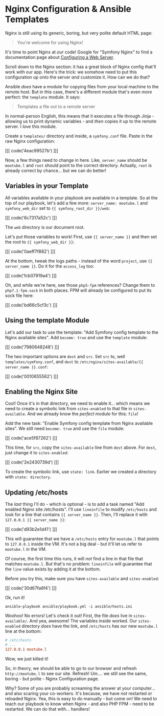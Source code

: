 # Nginx Configuration & Ansible Templates

Nginx is still using its generic, boring, but very polite default HTML page:

> You're welcome for using Nginx!

It's time to point Nginx at *our* code! Google for "Symfony Nginx" to find a documentation
page about [Configuring a Web Server][web_server_configuration].

Scroll down to the Nginx section: it has a great block of Nginx config that'll work
with our app. Here's the trick: we somehow need to put this configuration up onto
the server *and* customize it. How can we do that?

Ansible *does* have a module for copying files from your local machine to the remote
host. But in this case, there's a different module that's even *more* perfect:
the `template` module. It says:

> Templates a file out to a remote server

In normal-person English, this means that it executes a file through Jinja - allowing
us to print dynamic variables - and *then* copies it up to the remote server. I
*love* this module.

Create a `templates/` directory and inside, a `symfony.conf` file. Paste in the
raw Nginx configuration:

[[[ code('4eac99527b') ]]]

Now, a few things need to change in here. Like, `server_name` should be `mootube.l`
and `root` should point to the correct directory. Actually, `root` is already correct
by chance... but we can do better!

## Variables in your Template

All variables available in your playbook are available in a template. So at the
top of our playbook, let's add a few more: `server_name: mootube.l` and
`symfony_web_dir` set to `{{ symfony_root_dir }}/web`:

[[[ code('6c7317a52c') ]]]

The `web` directory is our document root.

Let's put those variables to work! First, use `{{ server_name }}` and then set the
root to `{{ symfony_web_dir }}`:

[[[ code('0aeff7f882') ]]]

At the bottom, tweak the logs paths - instead of the word `project`, use `{{ server_name }}`.
Do it for the `access_log` too:

[[[ code('fcb07919a4') ]]]

Oh, and while we're here, see those `php5-fpm` references? Change them to `php7.1-fpm.sock`
in both places. FPM will already be configured to put its sock file here:

[[[ code('bd66c5cf3c') ]]]

## Using the template Module

Let's add our task to use the template: "Add Symfony config template to the Nginx
available sites". Add `become: true` and use the `template` module:

[[[ code('7980648248') ]]]

The two important options are `dest` and `src`. Set `src` to, well `templates/symfony.conf`,
and `dest` to `/etc/nginx/sites-available/{{ server_name }}.conf`:

[[[ code('0010655562') ]]]

## Enabling the Nginx Site

Cool! Once it's in that directory, we need to enable it... which means we need to
create a symbolic link from `sites-enabled` to that file in `sites-available`.
And we already know the *perfect* module for this: `file`!

Add the new task: "Enable Symfony config template from Nginx available sites".
We still need `become: true` and use the `file` module:

[[[ code('ace5f87262') ]]]

This time, for `src`, copy the `sites-available` line from `dest` above. For `dest`,
just change it to `sites-enabled`:

[[[ code('2e2430739d') ]]]

To create the symbolic link, use `state: link`. Earlier we created a directory
with `state: directory`.

## Updating /etc/hosts

The *last* thing I'll do - which is optional - is to add a task named
"Add enabled Nginx site /etc/hosts". I'll use `lineinfile` to modify `/etc/hosts`
and look for a line that contains `{{ server_name }}`. Then, I'll replace it with
`127.0.0.1 {{ server_name }}`:

[[[ code('d93b2e1d41') ]]]

This will guarantee that we have a `/etc/hosts` entry for `mootube.l` that points
to `127.0.0.1` inside the VM. It's not a big deal - but it'll let us refer to `mootube.l`
in the VM.

Of course, the first time this runs, it will *not* find a line in that file that matches
`mootube.l`. But that's no problem: `lineinfile` will guarantee that the `line`
value exists by adding it at the bottom.

Before you try this, make sure you have `sites-available` and `sites-enabled`:

[[[ code('30d67fa6f4') ]]]

Ok, run it!

```terminal
ansible-playbook ansible/playbook.yml -i ansible/hosts.ini
```

Woohoo! No errors! Let's check it out! First, the file *does* live in `sites-available/`.
And yea, awesome! The variables inside worked. Our `sites-enabled` directory *does*
have the link, and `/etc/hosts` has our new `mootube.l` line at the bottom:

```ini
# /etc/hosts
# ...
127.0.0.1 mootube.l
```

Wow, we just killed it!

So, in theory, we should be able to go to our browser and refresh `http://mootube.l`
to see our site. Refresh! Um.... we still see the same, boring - but polite - Nginx
Configuration page.

Why? Some of you are probably screaming the answer at your computer... and also
scaring your co-workers. It's because, we have *not* restarted or reloaded Nginx.
Yea, this is easy to do manually - but come on! We need to teach our playbook to
know when Nginx - and also PHP FPM - need to be restarted. We can do that with...
handlers!


[web_server_configuration]: http://symfony.com/doc/current/setup/web_server_configuration.html
